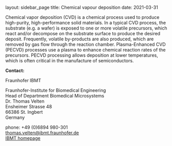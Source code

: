 layout: sidebar_page
title: Chemical vapour deposition
date: 2021-03-31

Chemical vapor deposition (CVD) is a chemical process used to produce high-purity, high-performance solid materials. In a typical CVD process, the substrate (e.g. a wafer) is exposed to one or more volatile precursors, which react and/or decompose on the substrate surface to produce the desired deposit. Frequently, volatile by-products are also produced, which are removed by gas flow through the reaction chamber.
Plasma-Enhanced CVD (PECVD) processes use a plasma to enhance chemical reaction rates of the precursors. PECVD processing allows deposition at lower temperatures, which is often critical in the manufacture of semiconductors.
<!--break-->
__Contact:__

Fraunhofer IBMT

Fraunhofer-Institute for Biomedical Engineering  
Head of Department Biomedical Microsystems  
Dr. Thomas Velten  
Ensheimer Strasse 48   
66386 St. Ingbert   
Germany

phone: +49 (0)6894 980-301   
thomas.velten@ibmt.fraunhofer.de  
[IBMT homepage](http://www.ibmt.fraunhofer.de/fhg/ibmt_en/biomedical_engineering/biomedical_microsystems/microsensors_microfluidics/index.jsp)